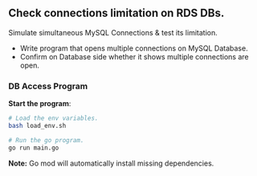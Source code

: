 ## Check connections limitation on RDS DBs.

Simulate simultaneous MySQL Connections & test its limitation.

- Write program that opens multiple connections on MySQL Database.
- Confirm on Database side whether it shows multiple connections are open.

### DB Access Program

**Start the program**:
```sh
# Load the env variables.
bash load_env.sh

# Run the go program.
go run main.go
```

**Note:** Go mod will automatically install missing dependencies.